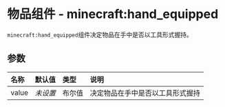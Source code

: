 
# 物品组件 - minecraft:hand_equipped
`minecraft:hand_equipped`组件决定物品在手中是否以工具形式握持。

## 参数

| 名称 | 默认值 | 类型 | 说明  |
|:----------|:----------|:----------|:----------|
| value | *未设置* | 布尔值 | 决定物品在手中是否以工具形式握持 |
